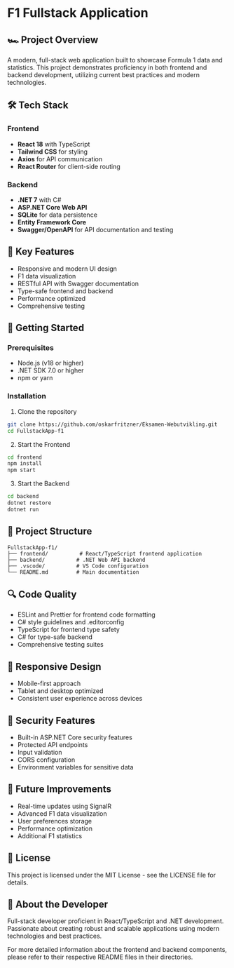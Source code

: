 # F1 Fullstack Application

## 🏎️ Project Overview

A modern, full-stack web application built to showcase Formula 1 data and statistics. This project demonstrates proficiency in both frontend and backend development, utilizing current best practices and modern technologies.

## 🛠️ Tech Stack

### Frontend

- **React 18** with TypeScript
- **Tailwind CSS** for styling
- **Axios** for API communication
- **React Router** for client-side routing

### Backend

- **.NET 7** with C#
- **ASP.NET Core Web API**
- **SQLite** for data persistence
- **Entity Framework Core**
- **Swagger/OpenAPI** for API documentation and testing

## 🌟 Key Features

- Responsive and modern UI design
- F1 data visualization
- RESTful API with Swagger documentation
- Type-safe frontend and backend
- Performance optimized
- Comprehensive testing

## 🚀 Getting Started

### Prerequisites

- Node.js (v18 or higher)
- .NET SDK 7.0 or higher
- npm or yarn

### Installation

1. Clone the repository

```bash
git clone https://github.com/oskarfritzner/Eksamen-Webutvikling.git
cd FullstackApp-f1
```

2. Start the Frontend

```bash
cd frontend
npm install
npm start
```

3. Start the Backend

```bash
cd backend
dotnet restore
dotnet run
```

## 📁 Project Structure

```
FullstackApp-f1/
├── frontend/          # React/TypeScript frontend application
├── backend/          # .NET Web API backend
├── .vscode/          # VS Code configuration
└── README.md         # Main documentation
```

## 🔍 Code Quality

- ESLint and Prettier for frontend code formatting
- C# style guidelines and .editorconfig
- TypeScript for frontend type safety
- C# for type-safe backend
- Comprehensive testing suites

## 📱 Responsive Design

- Mobile-first approach
- Tablet and desktop optimized
- Consistent user experience across devices

## 🔐 Security Features

- Built-in ASP.NET Core security features
- Protected API endpoints
- Input validation
- CORS configuration
- Environment variables for sensitive data

## 🎯 Future Improvements

- Real-time updates using SignalR
- Advanced F1 data visualization
- User preferences storage
- Performance optimization
- Additional F1 statistics

## 📄 License

This project is licensed under the MIT License - see the LICENSE file for details.

## 👤 About the Developer

Full-stack developer proficient in React/TypeScript and .NET development. Passionate about creating robust and scalable applications using modern technologies and best practices.

For more detailed information about the frontend and backend components, please refer to their respective README files in their directories.
